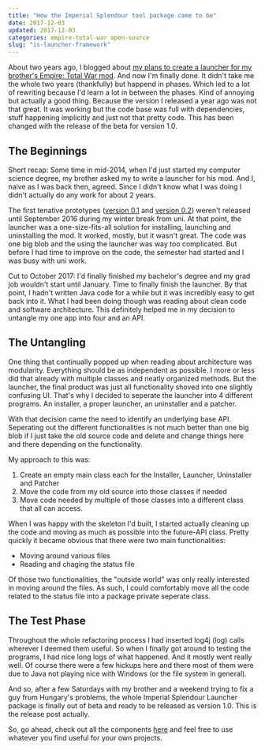 ```yaml
---
title: "How the Imperial Splendour tool package came to be"
date: 2017-12-03
updated: 2017-12-03
categories: empire-total-war open-source
slug: "is-launcher-framework"
---
```


About two years ago, I blogged about [my plans to create a launcher for my brother's Empire: Total War mod](/article/one-project-2016). And now I'm finally done. It didn't take me the whole two years (thankfully) but happend in phases. Which led to a lot of rewriting because I'd learn a lot in between the phases. Kind of annoying but actually a good thing. Because the version I released a year ago was not that great. It was working but the code base was full with dependencies, stuff happening implicitly and just not that pretty code. This has been changed with the release of the beta for version 1.0.

## The Beginnings

Short recap: Some time in mid-2014, when I'd just started my computer science degree, my brother asked my to write a launcher for his mod. And I, naive as I was back then, agreed. Since I didn't know what I was doing I didn't actually do any work for about 2 years.

The first tenative prototypes ([version 0.1](https://github.com/SophieAu/imperial-splendour-launcher/releases/tag/v0.1) and [version 0.2](https://github.com/SophieAu/imperial-splendour-launcher/releases/tag/v0.2)) weren't released until September 2016 during my winter break from uni. At that point, the launcher was a one-size-fits-all solution for installing, launching and uninstalling the mod. It worked, mostly, but it wasn't great. The code was one big blob and the using the launcher was way too complicated. But before I had time to improve on the code, the semester had started and I was busy with uni work.

Cut to October 2017: I'd finally finished my bachelor's degree and my grad job wouldn't start until January. Time to finally finish the launcher. By that point, I hadn't written Java code for a while but it was incredibly easy to get back into it. What I had been doing though was reading about clean code and software architecture. This definitely helped me in my decision to untangle my one app into four and an API.

## The Untangling

One thing that continually popped up when reading about architecture was modularity. Everything should be as independent as possible. I more or less did that already with multiple classes and neatly organized methods. But the launcher, the final product was just all functionality shoved into one slightly confusing UI. That's why I decided to seperate the launcher into 4 different programs. An installer, a proper launcher, an uninstaller and a patcher.

With that decision came the need to identify an underlying base API. Seperating out the different functionalities is not much better than one big blob if I just take the old source code and delete and change things here and there depending on the functionality.

My approach to this was:
1. Create an empty main class each for the Installer, Launcher, Uninstaller and Patcher
2. Move the code from my old source into those classes if needed
3. Move code needed by multiple of those classes into a different class that all can access.

When I was happy with the skeleton I'd built, I started actually cleaning up the code and moving as much as possible into the future-API class. Pretty quickly it became obvious that there were two main functionalities:

* Moving around various files
* Reading and chaging the status file

Of those two functionalities, the "outside world" was only really interested in moving around the files. As such, I could comfortably move all the code related to the status file into a package private seperate class.

## The Test Phase

Throughout the whole refactoring process I had inserted log4j (log) calls wherever I deemed them useful. So when I finally got around to testing the programs, I had nice long logs of what happened. And it mostly went really well. Of course there were a few hickups here and there most of them were due to Java not playing nice with Windows (or the file system in general).

And so, after a few Saturdays with my brother and a weekend trying to fix a guy frum Hungary's problems, the whole Imperial Splendour Launcher package is finally out of beta and ready to be released as version 1.0. This is the release post actually.

So, go ahead, check out all the components [here](https://github.com/imperial-splendour) and feel free to use whatever you find useful for your own projects.

